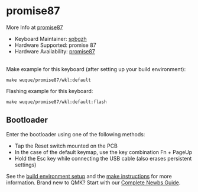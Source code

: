 # promise87

More Info at [promise87](https://shop.wuquestudio.com/)
​

* Keyboard Maintainer: [spbgzh](https://github.com/spbgzh)
* Hardware Supported: promise 87
* Hardware Availability: [promise87](https://shop.wuquestudio.com/)  
​

Make example for this keyboard (after setting up your build environment):  

    make wuque/promise87/wkl:default

Flashing example for this keyboard:  

    make wuque/promise87/wkl:default:flash

## Bootloader

Enter the bootloader using one of the following methods:

* Tap the Reset switch mounted on the PCB
* In the case of the default keymap, use the key combination Fn + PageUp
* Hold the Esc key while connecting the USB cable (also erases persistent settings)

See the [build environment setup](https://docs.qmk.fm/#/getting_started_build_tools) and the [make instructions](https://docs.qmk.fm/#/getting_started_make_guide) for more information. Brand new to QMK? Start with our [Complete Newbs Guide](https://docs.qmk.fm/#/newbs).

